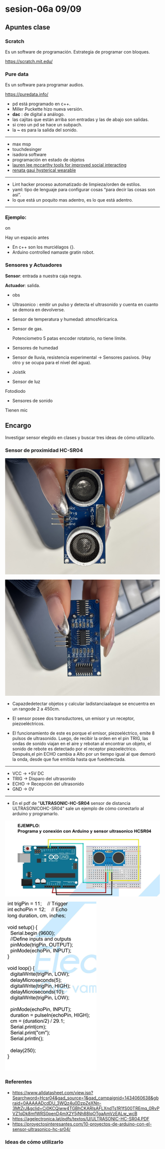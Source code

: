 # sesion-06a 09/09

## Apuntes clase

### Scratch 

Es un software de programación. Estrategia de programar con bloques.
  
<https://scratch.mit.edu/>

### Pure data

Es un software para programar audios.
  
<https://puredata.info/>

- pd está programado en c++.
- Miller Puckette hizo nueva versión.
- **dac** : de digital a análogo.
- las cajitas que están arriba son entradas y las de abajo son salidas.
- si creo un pd se hace un subpach.
- la **~** es para la salida del sonido.
  
---

- max msp
- touchdesinger
- isadora software
- programación en estado de objetos
- [lauren lee mccarthy tools for improved social interacting](https://get-lauren.net/Tools-for-Improved-Social-Interacting)
- [renata gaui hysterical wearable](https://vimeo.com/215600031?fl=pl&fe=sh)
  
---
- Lint hacker proceso automatizado de limpieza/orden de estilos.
- yaml: tipo de lenguaje para configurar cosas “para decir las cosas son así”.
- lo que está un poquito mas adentro, es lo que está adentro.

---

### Ejemplo:

on

 Hay un espacio antes 


- En c++ son los murciélagos {}.
- Arduino controlled namaste gratin robot.
  
### Sensores y Actuadores

**Sensor**: entrada a nuestra caja negra.

**Actuador**: salida.

- obs
- Ultrasonico : emitir un pulso y detecta el ultrasonido y cuenta en cuanto se demora en devolverse.
- Sensor de temperatura y humedad:  atmosféricarica.
- Sensor de gas.
  
  Potenciometro 5 patas encoder rotatorio, no tiene límite.
  
- Sensores de humedad
- Sensor de lluvia, resistencia experimental -> Sensores pasivos. (Hay otro y se ocupa para el nivel del agua).

- Joistik

- Sensor de luz
  
Fotodiodo 

- Sensores de sonido
  
Tienen mic

## Encargo

Investigar sensor elegido en clases y buscar tres ideas de cómo utilizarlo.

### Sensor de proximidad HC­-SR04

![sensores](./imagenes/sensor.jpg)

![sensores1](./imagenes//sensor1.jpg)

- Capazdedetectar objetos y calcular ladistanciaalaque se encuentra en un rangode 2 a 450cm.

- El sensor posee dos transductores, un emisor y un receptor, piezoeléctricos.
  
- El funcionamiento de este es porque el emisor, piezoeléctrico, emite 8 pulsos de ultrasonido.
Luego, de recibir la orden en el pin TRIG, las ondas de sonido viajan en el aire y rebotan al encontrar un objeto, el sonido de rebote es detectado por el receptor piezoeléctrico.
Después,el pin ECHO cambia a Alto por un tiempo igual al que demoró la onda, desde que fue emitida hasta que fuedetectada.

---

- VCC -> +5V DC
- TRIG -> Disparo del ultrasonido
- ECHO -> Recepción del ultrasonido
- GND -> 0V

---

- En el pdf de "**ULTRASONIC-HC-SR04** sensor de distancia ULTRASONICOHC-SR04" sale un ejemplo de cómo conectarlo al arduino y programarlo.

![ejemplosensor](./imagenes/ejemplosensor.png)

![programacionejemplo](./imagenes/programacioejemplo.png)

### Referentes

- <https://www.alldatasheet.com/view.jsp?Searchword=Hcsr04&gad_source=1&gad_campaignid=1434060638&gbraid=0AAAAADcdDU_3WQz4u0DzpZeXNn-3MtZrJ&gclid=Cj0KCQjww4TGBhCKARIsAFLXndTs1R1fS00TREmq_0RvPVZ1qDk8mfWRS0penD4mX2Y5jNh88lqOTgaAmVzEALw_wcB>
- <https://agelectronica.lat/pdfs/textos/U/ULTRASONIC-HC-SR04.PDF>
- <https://proyectosinteresantes.com/10-proyectos-de-arduino-con-el-sensor-ultrasonico-hc-sr04/>

### Ideas de cómo utilizarlo

